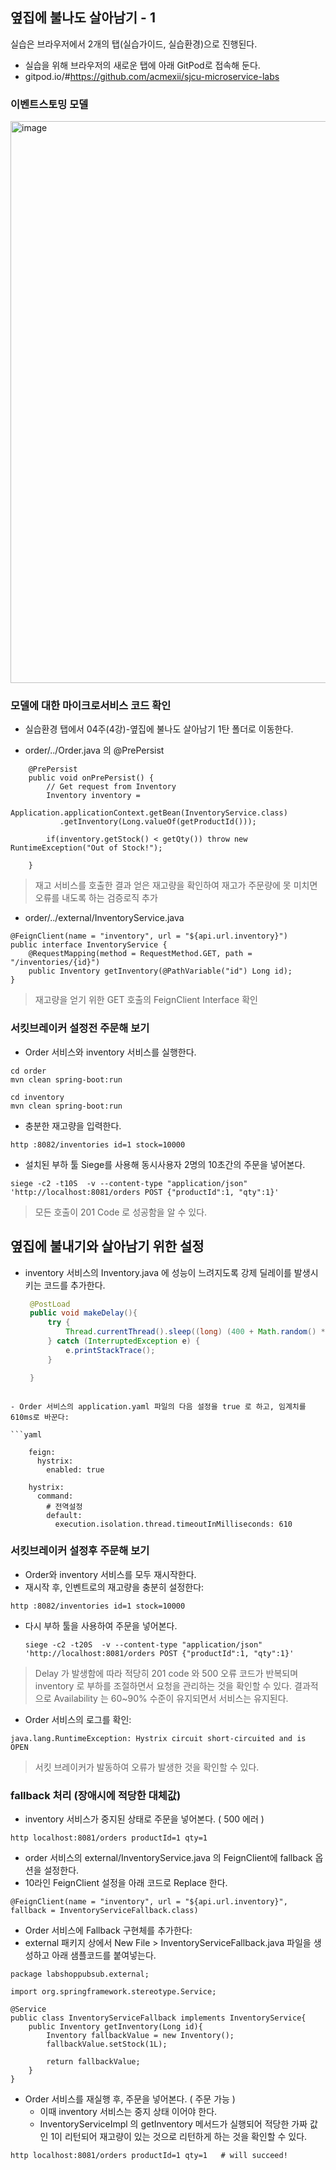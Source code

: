 ## 옆집에 불나도 살아남기 - 1

실습은 브라우저에서 2개의 탭(실습가이드, 실습환경)으로 진행된다.

- 실습을 위해 브라우저의 새로운 탭에 아래 GitPod로 접속해 둔다.  
- gitpod.io/#https://github.com/acmexii/sjcu-microservice-labs

### 이벤트스토밍 모델

<img width="899" alt="image" src="https://user-images.githubusercontent.com/487999/190903135-a6bb95c0-d1f6-424e-9444-1bbf0119386a.png">


### 모델에 대한 마이크로서비스 코드 확인

- 실습환경 탭에서 04주(4강)-옆집에 불나도 살아남기 1탄 폴더로 이동한다.

- order/../Order.java 의 @PrePersist
```
    @PrePersist
    public void onPrePersist() {
        // Get request from Inventory
        Inventory inventory =
           Application.applicationContext.getBean(InventoryService.class)
           .getInventory(Long.valueOf(getProductId()));

        if(inventory.getStock() < getQty()) throw new RuntimeException("Out of Stock!");

    }
```
> 재고 서비스를 호출한 결과 얻은 재고량을 확인하여 재고가 주문량에 못 미치면 오류를 내도록 하는 검증로직 추가

- order/../external/InventoryService.java
```
@FeignClient(name = "inventory", url = "${api.url.inventory}")
public interface InventoryService {
    @RequestMapping(method = RequestMethod.GET, path = "/inventories/{id}")
    public Inventory getInventory(@PathVariable("id") Long id);
}
```
> 재고량을 얻기 위한 GET 호출의 FeignClient Interface 확인



### 서킷브레이커 설정전 주문해 보기 
- Order 서비스와 inventory 서비스를 실행한다. 
```
cd order
mvn clean spring-boot:run

cd inventory
mvn clean spring-boot:run
```
- 충분한 재고량을 입력한다.
```
http :8082/inventories id=1 stock=10000
```
- 설치된 부하 툴 Siege를 사용해 동시사용자 2명의 10초간의 주문을 넣어본다.
```
siege -c2 -t10S  -v --content-type "application/json" 'http://localhost:8081/orders POST {"productId":1, "qty":1}'
```
		
> 모든 호출이  201 Code 로 성공함을 알 수 있다.


## 옆집에 불내기와 살아남기 위한 설정

- inventory 서비스의 Inventory.java 에 성능이 느려지도록 강제 딜레이를 발생시키는 코드를 추가한다.  


   ```java
    @PostLoad
    public void makeDelay(){
        try {
            Thread.currentThread().sleep((long) (400 + Math.random() * 220));
        } catch (InterruptedException e) {
            e.printStackTrace();
        }

    }

```

- Order 서비스의 application.yaml 파일의 다음 설정을 true 로 하고, 임계치를 610ms로 바꾼다:  

```yaml
  
    feign:
      hystrix:
        enabled: true
    
    hystrix:
      command:
        # 전역설정
        default:
          execution.isolation.thread.timeoutInMilliseconds: 610
```



### 서킷브레이커 설정후 주문해 보기 

- Order와 inventory 서비스를 모두 재시작한다. 
- 재시작 후, 인벤트로의 재고량을 충분히 설정한다:
```
http :8082/inventories id=1 stock=10000
```
- 다시 부하 툴을 사용하여 주문을 넣어본다.  
    ```
    siege -c2 -t20S  -v --content-type "application/json" 'http://localhost:8081/orders POST {"productId":1, "qty":1}'
    ```
> Delay 가 발생함에 따라 적당히 201 code 와 500 오류 코드가 반복되며 inventory 로 부하를 조절하면서 요청을 관리하는 것을 확인할 수 있다.
> 결과적으로 Availability 는 60~90% 수준이 유지되면서 서비스는 유지된다.

- Order 서비스의 로그를 확인:
```
java.lang.RuntimeException: Hystrix circuit short-circuited and is OPEN

```
> 서킷 브레이커가 발동하여 오류가 발생한 것을 확인할 수 있다.


### fallback 처리 (장애시에 적당한 대체값)

- inventory 서비스가 중지된 상태로 주문을 넣어본다. ( 500 에러 )

```
http localhost:8081/orders productId=1 qty=1 
```

- order 서비스의 external/InventoryService.java 의 FeignClient에 fallback 옵션을 설정한다.
- 10라인 FeignClient 설정을 아래 코드로 Replace 한다.    
 ```
@FeignClient(name = "inventory", url = "${api.url.inventory}", fallback = InventoryServiceFallback.class)
 ```
 
- Order 서비스에 Fallback 구현체를 추가한다:
- external 패키지 상에서 New File >  InventoryServiceFallback.java 파일을 생성하고 아래 샘플코드를 붙여넣는다.
```
package labshoppubsub.external;

import org.springframework.stereotype.Service;

@Service
public class InventoryServiceFallback implements InventoryService{
    public Inventory getInventory(Long id){
        Inventory fallbackValue = new Inventory();
        fallbackValue.setStock(1L);

        return fallbackValue;
    }
}
```

- Order 서비스를 재실행 후, 주문을 넣어본다. ( 주문 가능 )
    - 이때 inventory 서비스는 중지 상태 이어야 한다.  
    - InventoryServiceImpl 의 getInventory 메서드가 실행되어 적당한 가짜 값인 1이 리턴되어 재고량이 있는 것으로 리턴하게 하는 것을 확인할 수 있다. 

```
http localhost:8081/orders productId=1 qty=1   # will succeed!
```
